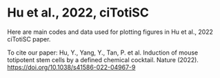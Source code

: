 # Hu et al., 2022, ciTotiSC

Here are main codes and data used for plotting figures in Hu et al., 2022 ciTotiSC paper.

To cite our paper: Hu, Y., Yang, Y., Tan, P. et al. Induction of mouse totipotent stem cells by a defined chemical cocktail. Nature (2022). https://doi.org/10.1038/s41586-022-04967-9
